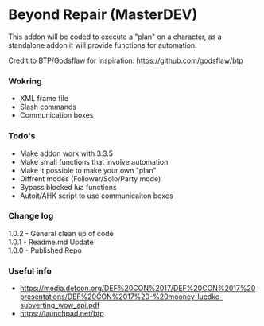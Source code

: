# Beyond Repair (MasterDEV)
This addon will be coded to execute a "plan" on a character, as a standalone addon it will provide functions for automation.

Credit to BTP/Godsflaw for inspiration:
https://github.com/godsflaw/btp

### Wokring
* XML frame file
* Slash commands
* Communication boxes

### Todo's
* Make addon work with 3.3.5
* Make small functions that involve automation
* Make it possible to make your own "plan"
* Diffrent modes (Follower/Solo/Party mode)
* Bypass blocked lua functions
* Autoit/AHK script to use communicaiton boxes


### Change log
1.0.2 - General clean up of code<br />
1.0.1 - Readme.md Update<br />
1.0.0 - Published Repo<br />



### Useful info
* https://media.defcon.org/DEF%20CON%2017/DEF%20CON%2017%20presentations/DEF%20CON%2017%20-%20mooney-luedke-subverting_wow_api.pdf
* https://launchpad.net/btp
